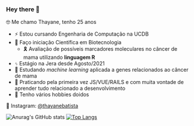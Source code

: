 ### Hey there 👋
🤓 Me chamo Thayane, tenho 25 anos

- ⚡ Estou cursando Engenharia de Computação na UCDB
- 🧬 Faço iniciação Científica em Biotecnologia
    - 🎗 Avaliação de possíveis marcadores moleculares no câncer de mama utilizando **linguagem R**
- ᛃ  Estágio na Jera desde Agosto/2021
- 👯 Estudando _machine learning_ aplicada a genes relacionados ao câncer de mama
- 🔨 Praticando pela primeira vez JS/VUE/RAILS e com muita vontade de aprender tudo relacionado a desenvolvimento
- 🎈 Tenho vários hobbies doidos 


🔭 Instagram: [@thayanebatista](https://www.instagram.com/thayanebatista/)

![Anurag's GitHub stats](https://github-readme-stats.vercel.app/api?username=thayanebatista&show_icons=true&theme=chartreuse-dark)
[![Top Langs](https://github-readme-stats.vercel.app/api/top-langs/?username=thayanebatista&layout=compact&theme=chartreuse-dark)](https://github.com/anuraghazra/github-readme-stats)

<!--
**thayanebatista/thayanebatista** is a ✨ _special_ ✨ repository because its `README.md` (this file) appears on your GitHub profile.

Here are some ideas to get you started:

- 🔭 I’m currently working on ...
- 🌱 I’m currently learning ...
- 👯 I’m looking to collaborate on ...
- 🤔 I’m looking for help with ...
- 💬 Ask me about ...
- 📫 How to reach me: ...
- 😄 Pronouns: ...
- ⚡ Fun fact: ...
-->
